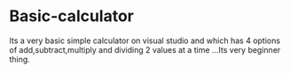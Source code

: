 # Basic-calculator
Its a very basic simple calculator on visual studio and which has 4 options of add,subtract,multiply and dividing 2 values at a time ...Its very beginner thing.
